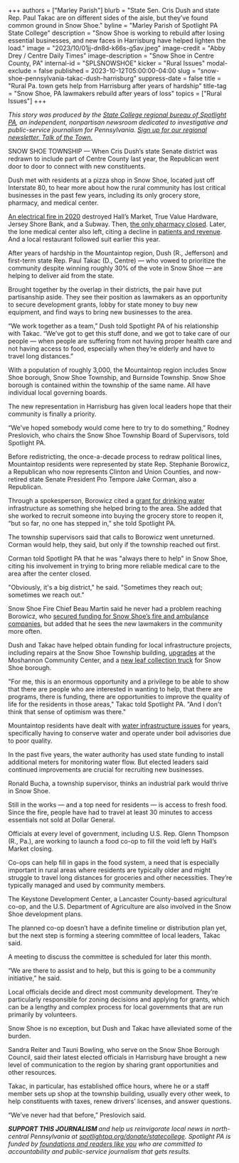 +++
authors = ["Marley Parish"]
blurb = "State Sen. Cris Dush and state Rep. Paul Takac are on different sides of the aisle, but they’ve found common ground in Snow Shoe."
byline = "Marley Parish of Spotlight PA State College"
description = "Snow Shoe is working to rebuild after losing essential businesses, and new faces in Harrisburg have helped lighten the load."
image = "2023/10/01jj-dn8d-k66s-g5av.jpeg"
image-credit = "Abby Drey / Centre Daily Times"
image-description = "Snow Shoe in Centre County, PA"
internal-id = "SPLSNOWSHOE"
kicker = "Rural Issues"
modal-exclude = false
published = 2023-10-12T05:00:00-04:00
slug = "snow-shoe-pennsylvania-takac-dush-harrisburg"
suppress-date = false
title = "Rural Pa. town gets help from Harrisburg after years of hardship"
title-tag = "Snow Shoe, PA lawmakers rebuild after years of loss"
topics = ["Rural Issues"]
+++

<em>This story was produced by the </em><a href="https://www.spotlightpa.org/statecollege"><em>State College regional bureau of Spotlight PA</em></a><em>, an independent, nonpartisan newsroom dedicated to investigative and public-service journalism for Pennsylvania. </em><a href="https://www.spotlightpa.org/newsletters/talkofthetown"><em>Sign up for our regional newsletter, Talk of the Town.</em></a>

SNOW SHOE TOWNSHIP — When Cris Dush’s state Senate district was redrawn to include part of Centre County last year, the Republican went door to door to connect with new constituents.

Dush met with residents at a pizza shop in Snow Shoe, located just off Interstate 80, to hear more about how the rural community has lost critical businesses in the past few years, including its only grocery store, pharmacy, and medical center.

<a href="https://www.centredaily.com/news/local/community/article240615111.html">An electrical fire in 2020</a> destroyed Hall’s Market, True Value Hardware, Jersey Shore Bank, and a Subway. Then, <a href="https://www.centredaily.com/news/local/community/article272560399.html">the only pharmacy closed</a>. Later, the lone medical center also left, citing a decline in <a href="https://www.statecollege.com/articles/local-news/mountaintop-area-medical-center-to-close/">patients and revenue</a>. And a local restaurant followed suit earlier this year.

After years of hardship in the Mountaintop region, Dush (R., Jefferson) and first-term state Rep. Paul Takac (D., Centre) — who vowed to prioritize the community despite winning roughly 30% of the vote in Snow Shoe — are helping to deliver aid from the state.

Brought together by the overlap in their districts, the pair have put partisanship aside. They see their position as lawmakers as an opportunity to secure development grants, lobby for state money to buy new equipment, and find ways to bring new businesses to the area.

“We work together as a team,” Dush told Spotlight PA of his relationship with Takac. “We’ve got to get this stuff done, and we got to take care of our people — when people are suffering from not having proper health care and not having access to food, especially when they’re elderly and have to travel long distances.”

<script src="https://www.spotlightpa.org/embed.js" async></script><div data-spl-embed-version="1" data-spl-src="https://www.spotlightpa.org/embeds/newsletter/?cta=Sign%20up%20for%20our%20new%20regional%20newsletter%2C%20%3Cb%3ETalk%20of%20the%20Town%3C%2Fb%3E%2C%20and%20get%20all%20the%20news%20and%20notes%20from%20State%20College%20and%20north-central%20PA.&button=Sign%20Up%20Now&preselect=state_college&eyebrow=DON'T%20MISS%20A%20BEAT"></div>

With a population of roughly 3,000, the Mountaintop region includes Snow Shoe borough, Snow Shoe Township, and Burnside Township. Snow Shoe borough is contained within the township of the same name. All have individual local governing boards.

The new representation in Harrisburg has given local leaders hope that their community is finally a priority.

“We&#39;ve hoped somebody would come here to try to do something,” Rodney Preslovich, who chairs the Snow Shoe Township Board of Supervisors, told Spotlight PA.

Before redistricting, the once-a-decade process to redraw political lines, Mountaintop residents were represented by state Rep. Stephanie Borowicz, a Republican who now represents Clinton and Union Counties, and now-retired state Senate President Pro Tempore Jake Corman, also a Republican.

Through a spokesperson, Borowicz cited a <a href="https://www.repstephanie.com/News/15372/Press-Releases/Borowicz-Successfully-Secures-$125,000-to-Help-Restore-Safe-and-Clean-Water-to-Snow-Shoe-and-Surrounding-Areas---">grant for drinking water</a> infrastructure as something she helped bring to the area. She added that she worked to recruit someone into buying the grocery store to reopen it, “but so far, no one has stepped in,” she told Spotlight PA.

The township supervisors said that calls to Borowicz went unreturned. Corman would help, they said, but only if the township reached out first.

Corman told Spotlight PA that he was &#34;always there to help&#34; in Snow Shoe, citing his involvement in trying to bring more reliable medical care to the area after the center closed.

&#34;Obviously, it&#39;s a big district,&#34; he said. &#34;Sometimes they reach out; sometimes we reach out.&#34;

Snow Shoe Fire Chief Beau Martin said he never had a problem reaching Borowicz, who <a href="https://www.repstephanie.com/News/16336/Press-Releases/Borowicz-Confirms-More-Than-$275,200-Awarded-to-District-76-Volunteer-Fire-and-Ambulance-Companies-">secured funding for Snow Shoe’s fire and ambulance companies</a>, but added that he sees the new lawmakers in the community more often.

Dush and Takac have helped obtain funding for local infrastructure projects, including repairs at the Snow Shoe Township building, <a href="https://www.pahouse.com/takac/InTheNews/NewsRelease/?id=129196">upgrades</a> at the Moshannon Community Center, and a <a href="https://www.pahouse.com/takac/InTheNews/NewsRelease/?id=130752">new leaf collection truck</a> for Snow Shoe borough.

&#34;For me, this is an enormous opportunity and a privilege to be able to show that there are people who are interested in wanting to help, that there are programs, there is funding, there are opportunities to improve the quality of life for the residents in those areas,&#34; Takac told Spotlight PA. &#34;And I don&#39;t think that sense of optimism was there.&#34;

Mountaintop residents have dealt with <a href="https://www.centredaily.com/news/local/community/article223249185.html">water infrastructure issues</a> for years, specifically having to conserve water and operate under boil advisories due to poor quality.

In the past five years, the water authority has used state funding to install additional meters for monitoring water flow. But elected leaders said continued improvements are crucial for recruiting new businesses.

<script src="https://www.spotlightpa.org/embed.js" async></script><div data-spl-embed-version="1" data-spl-src="https://www.spotlightpa.org/embeds/donate/"></div>

Ronald Bucha, a township supervisor, thinks an industrial park would thrive in Snow Shoe.

Still in the works — and a top need for residents — is access to fresh food. Since the fire, people have had to travel at least 30 minutes to access essentials not sold at Dollar General.

Officials at every level of government, including U.S. Rep. Glenn Thompson (R., Pa.), are working to launch a food co-op to fill the void left by Hall’s Market closing.

Co-ops can help fill in gaps in the food system, a need that is especially important in rural areas where residents are typically older and might struggle to travel long distances for groceries and other necessities. They’re typically managed and used by community members.

The Keystone Development Center, a Lancaster County-based agricultural co-op, and the U.S. Department of Agriculture are also involved in the Snow Shoe development plans.

The planned co-op doesn’t have a definite timeline or distribution plan yet, but the next step is forming a steering committee of local leaders, Takac said.

A meeting to discuss the committee is scheduled for later this month.

“We are there to assist and to help, but this is going to be a community initiative,” he said.

Local officials decide and direct most community development. They’re particularly responsible for zoning decisions and applying for grants, which can be a lengthy and complex process for local governments that are run primarily by volunteers.

Snow Shoe is no exception, but Dush and Takac have alleviated some of the burden.

Sandra Reiter and Tauni Bowling, who serve on the Snow Shoe Borough Council, said their latest elected officials in Harrisburg have brought a new level of communication to the region by sharing grant opportunities and other resources.

Takac, in particular, has established office hours, where he or a staff member sets up shop at the township building, usually every other week, to help constituents with taxes, renew drivers’ licenses, and answer questions.

“We’ve never had that before,” Preslovich said.

<strong><em>SUPPORT THIS JOURNALISM </em></strong><em>and help us reinvigorate local news in north-central Pennsylvania at </em><a href="http://spotlightpa.org/donate/statecollege"><em>spotlightpa.org/donate/statecollege</em></a><em>. Spotlight PA is funded by </em><a href="https://www.spotlightpa.org/support"><em>foundations and readers like you</em></a><em> who are committed to accountability and public-service journalism that gets results.</em>

